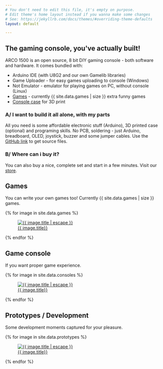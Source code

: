 ```yaml
---
# You don't need to edit this file, it's empty on purpose.
# Edit theme's home layout instead if you wanna make some changes
# See: https://jekyllrb.com/docs/themes/#overriding-theme-defaults
layout: default

---
```


## The gaming console, you've actually built!

ARCO 1500 is an open source, 8 bit DIY gaming console - both software and hardware. It comes bundled with:

- Arduino IDE (with U8G2 and our own Gamelib libraries)
- Game Uploader - for easy games uploading to console (Windows)
- Not Emulator - emulator for playing games on PC, without console (Linux)
- [Games](#games) - currently {{ site.data.games | size }} extra funny games
- [Console case](#game-console) for 3D print


### A/ I want to build it all alone, with my parts

All you need is some affordable electronic stuff (Arduino), 3D printed case (optional) and programing skills. 
No PCB, soldering - just Arduino, breadboard, OLED, joystick, buzzer and some jumper cables. Use the 
<a href="{{ site.github_url }}">GitHub link</a> to get source files.

### B/ Where can i buy it?

You can also buy a nice, complete set and start in a few minutes. Visit our <a href="{{ site.bastlime_url }}">store</a>.


## Games

You can write your own games too! Currently {{ site.data.games | size }} games.

<div class="photo-gallery">
    {% for image in site.data.games %}
        <a href="{{ image.image_path }}" data-fancybox="games-gallery" data-caption="{{ image.title | escape }}">
            <figure>
                <img src="{{ image.image_path }}" alt="{{ image.title | escape }}" />
                <figcaption>
                    {{ image.title}}
                </figcaption>
            </figure>
        </a>
    {% endfor %}
</div>

## Game console

If you want proper game experience.

<div class="photo-gallery">
    {% for image in site.data.consoles %}
        <a href="{{ image.image_path }}" data-fancybox="console-gallery" data-caption="{{ image.title | escape }}">
            <figure>
                <img src="{{ image.image_path }}" alt="{{ image.title | escape }}" />
                <figcaption>
                    {{ image.title}}
                </figcaption>
            </figure>
        </a>
    {% endfor %}
</div>

## Prototypes / Development

Some development moments captured for your pleasure.

<div class="photo-gallery">
    {% for image in site.data.prototypes %}
        <a href="{{ image.image_path }}" data-fancybox="prototypes-gallery" data-caption="{{ image.title | escape }}">
            <figure>
                <img src="{{ image.image_path }}" alt="{{ image.title | escape }}" />
                <figcaption>
                    {{ image.title}}
                </figcaption>
            </figure>
        </a>
    {% endfor %}
</div>
